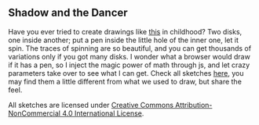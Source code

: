 ## Shadow and the Dancer

Have you ever tried to create drawings like [this](https://www.marywagner.com/) in childhood? Two disks, one inside another; put a pen inside the little hole of the inner one, let it spin. The traces of spinning are so beautiful, and you can get thousands of variations only if you got many disks. I wonder what a browser would draw if it has a pen, so I inject the magic power of math through js, and let crazy parameters take over to see what I can get. Check all sketches [here](https://xdudu.github.io/shadow-and-the-dancer), you may find them a little different from what we used to draw, but share the feel. 


All sketches are licensed under [Creative Commons Attribution-NonCommercial 4.0 International License](https://creativecommons.org/licenses/by-nc/4.0/).
